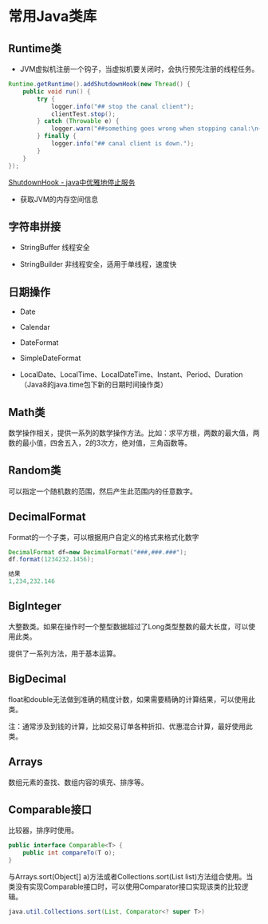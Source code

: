 # 常用Java类库

## Runtime类

- JVM虚拟机注册一个钩子，当虚拟机要关闭时，会执行预先注册的线程任务。

```Java
Runtime.getRuntime().addShutdownHook(new Thread() {
    public void run() {
        try {
            logger.info("## stop the canal client");
            clientTest.stop();
        } catch (Throwable e) {
            logger.warn("##something goes wrong when stopping canal:\n{}", ExceptionUtils.getFullStackTrace(e));
        } finally {
            logger.info("## canal client is down.");
        }
    }
});
```

[ShutdownHook - java中优雅地停止服务](https://mp.weixin.qq.com/s/z5bfW8OJOYMK-fzSzDOkdg)

- 获取JVM的内存空间信息

## 字符串拼接

- StringBuffer 线程安全

- StringBuilder 非线程安全，适用于单线程，速度快

## 日期操作

- Date

- Calendar

- DateFormat

- SimpleDateFormat

- LocalDate、LocalTime、LocalDateTime、Instant、Period、Duration（Java8的java.time包下新的日期时间操作类）

## Math类

数学操作相关，提供一系列的数学操作方法。比如：求平方根，两数的最大值，两数的最小值，四舍五入，2的3次方，绝对值，三角函数等。

## Random类

可以指定一个随机数的范围，然后产生此范围内的任意数字。

## DecimalFormat

Format的一个子类，可以根据用户自定义的格式来格式化数字

```Java
DecimalFormat df=new DecimalFormat("###,###.###");
df.format(1234232.1456);

结果
1,234,232.146
```

## BigInteger

大整数类。如果在操作时一个整型数据超过了Long类型整数的最大长度，可以使用此类。

提供了一系列方法，用于基本运算。

## BigDecimal

float和double无法做到准确的精度计数，如果需要精确的计算结果，可以使用此类。

注：通常涉及到钱的计算，比如交易订单各种折扣、优惠混合计算，最好使用此类。

## Arrays

数组元素的查找、数组内容的填充、排序等。

## Comparable接口

比较器，排序时使用。

```Java
public interface Comparable<T> {
    public int compareTo(T o);
}
```

与Arrays.sort(Object[] a)方法或者Collections.sort(List list)方法组合使用。当类没有实现Comparable接口时，可以使用Comparator接口实现该类的比较逻辑。

```Java
java.util.Collections.sort(List, Comparator<? super T>)
```